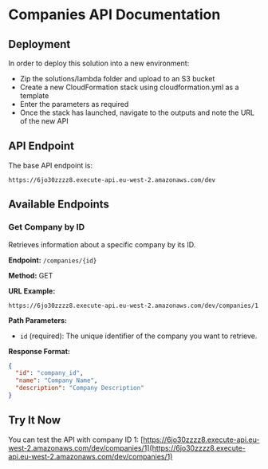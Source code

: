# Companies API Documentation

## Deployment

In order to deploy this solution into a new environment:
* Zip the solutions/lambda folder and upload to an S3 bucket
* Create a new CloudFormation stack using cloudformation.yml as a template
* Enter the parameters as required
* Once the stack has launched, navigate to the outputs and note the URL of the new API

## API Endpoint

The base API endpoint is:
```
https://6jo30zzzz8.execute-api.eu-west-2.amazonaws.com/dev
```

## Available Endpoints

### Get Company by ID

Retrieves information about a specific company by its ID.

**Endpoint:** `/companies/{id}`

**Method:** GET

**URL Example:**
```
https://6jo30zzzz8.execute-api.eu-west-2.amazonaws.com/dev/companies/1
```

**Path Parameters:**
- `id` (required): The unique identifier of the company you want to retrieve.

**Response Format:**
```json
{
  "id": "company_id",
  "name": "Company Name",
  "description": "Company Description"
}
```

## Try It Now

You can test the API with company ID 1:
[https://6jo30zzzz8.execute-api.eu-west-2.amazonaws.com/dev/companies/1](https://6jo30zzzz8.execute-api.eu-west-2.amazonaws.com/dev/companies/1)